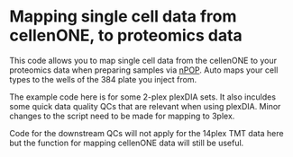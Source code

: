 # Mapping single cell data from cellenONE, to proteomics data


This code allows you to map single cell data from the cellenONE to your proteomics data when preparing samples via [nPOP](https://genomebiology.biomedcentral.com/articles/10.1186/s13059-022-02817-5). Auto maps your cell types to the wells of the 384 plate you inject from.

The example code here is for some 2-plex plexDIA sets. It also inculdes some quick data quality QCs that are relevant when using plexDIA. Minor changes to the script need to be made for mapping to 3plex.

Code for the downstream QCs will not apply for the 14plex TMT data here but the function for mapping cellenONE data will still be useful.
